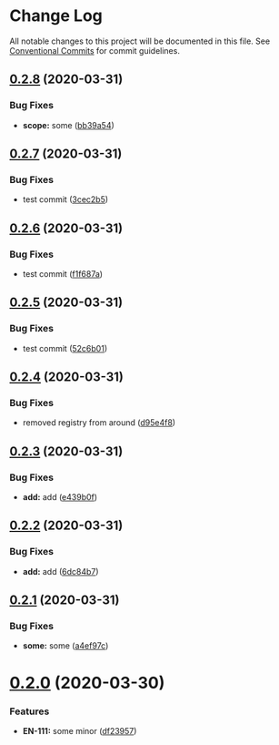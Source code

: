 # Change Log

All notable changes to this project will be documented in this file.
See [Conventional Commits](https://conventionalcommits.org) for commit guidelines.

## [0.2.8](https://github.com/recreateideas/lerna-monorepo/compare/@recreateideas/pkg-3@0.2.7...@recreateideas/pkg-3@0.2.8) (2020-03-31)


### Bug Fixes

* **scope:** some ([bb39a54](https://github.com/recreateideas/lerna-monorepo/commit/bb39a5441345e9ca45d9a4268a73e30091e4b54b))





## [0.2.7](https://github.com/recreateideas/lerna-monorepo/compare/@recreateideas/pkg-3@0.2.6...@recreateideas/pkg-3@0.2.7) (2020-03-31)


### Bug Fixes

* test commit ([3cec2b5](https://github.com/recreateideas/lerna-monorepo/commit/3cec2b5aaf175b95f5a3c9ea4f17401014e9f95b))





## [0.2.6](https://github.com/recreateideas/lerna-monorepo/compare/@recreateideas/pkg-3@0.2.5...@recreateideas/pkg-3@0.2.6) (2020-03-31)


### Bug Fixes

* test commit ([f1f687a](https://github.com/recreateideas/lerna-monorepo/commit/f1f687a7345720d57ecac3459c3686e69696c4b1))





## [0.2.5](https://github.com/recreateideas/lerna-monorepo/compare/@recreateideas/pkg-3@0.2.4...@recreateideas/pkg-3@0.2.5) (2020-03-31)


### Bug Fixes

* test commit ([52c6b01](https://github.com/recreateideas/lerna-monorepo/commit/52c6b01e8a1f23551cc3f35ea64e40b80edf1019))





## [0.2.4](https://github.com/recreateideas/lerna-monorepo/compare/@recreateideas/pkg-3@0.2.3...@recreateideas/pkg-3@0.2.4) (2020-03-31)


### Bug Fixes

* removed registry from around ([d95e4f8](https://github.com/recreateideas/lerna-monorepo/commit/d95e4f88797dc9388fc89f03324604a5dd46f984))





## [0.2.3](https://github.com/recreateideas/lerna-monorepo/compare/@recreateideas/pkg-3@0.2.2...@recreateideas/pkg-3@0.2.3) (2020-03-31)


### Bug Fixes

* **add:** add ([e439b0f](https://github.com/recreateideas/lerna-monorepo/commit/e439b0fb7ee7f1bcdfef1adb56eac2a35fd07d26))





## [0.2.2](https://github.com/recreateideas/lerna-monorepo/compare/@recreateideas/pkg-3@0.2.1...@recreateideas/pkg-3@0.2.2) (2020-03-31)


### Bug Fixes

* **add:** add ([6dc84b7](https://github.com/recreateideas/lerna-monorepo/commit/6dc84b7dd186e7557725a1bfb3b61914b6fa0473))





## [0.2.1](https://github.com/recreateideas/lerna-monorepo/compare/@recreateideas/pkg-3@0.2.0...@recreateideas/pkg-3@0.2.1) (2020-03-31)


### Bug Fixes

* **some:** some ([a4ef97c](https://github.com/recreateideas/lerna-monorepo/commit/a4ef97c238974568ea15d32be1dae1a5c52f0c3b))





# [0.2.0](https://github.com/recreateideas/lerna-monorepo/compare/@recreateideas/pkg-3@0.1.1...@recreateideas/pkg-3@0.2.0) (2020-03-30)


### Features

* **EN-111:** some minor ([df23957](https://github.com/recreateideas/lerna-monorepo/commit/df23957e5290602f1055fe2c9de60fd5c07e3d74))
